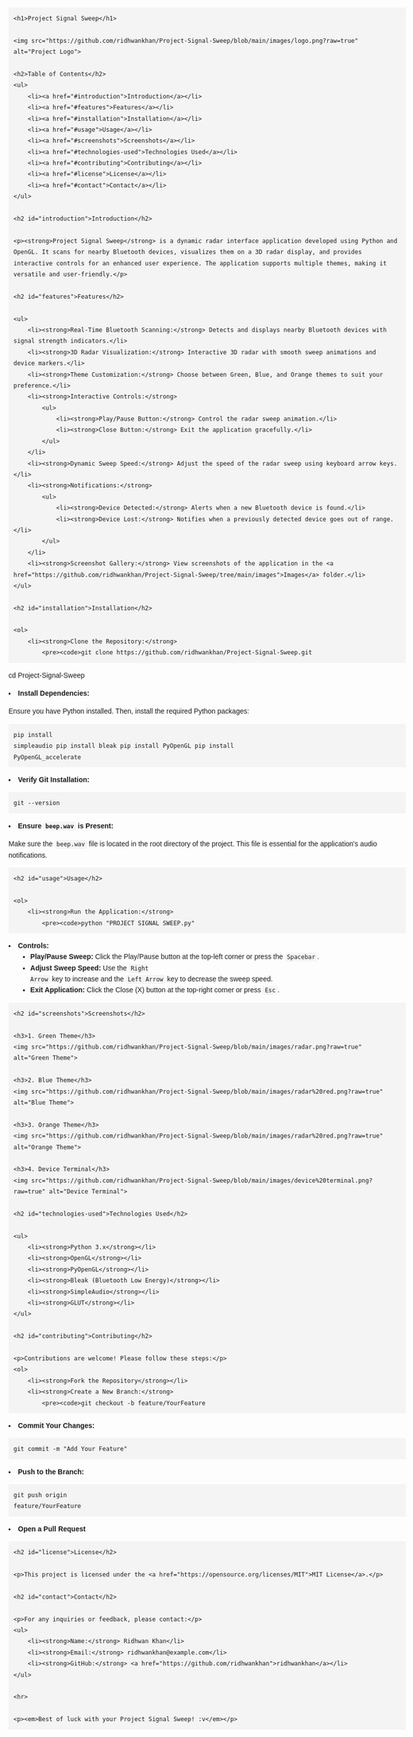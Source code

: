 <!DOCTYPE html>
<html lang="en">
<head>
    <meta charset="UTF-8">
    <title>Project Signal Sweep</title>
    <style>
        body {
            font-family: Arial, sans-serif;
            line-height: 1.6;
            margin: 20px;
            max-width: 800px;
        }
        h1, h2, h3 {
            color: #333;
        }
        a {
            color: #1a0dab;
            text-decoration: none;
        }
        a:hover {
            text-decoration: underline;
        }
        img {
            max-width: 100%;
            height: auto;
        }
        pre {
            background-color: #f4f4f4;
            padding: 10px;
            overflow-x: auto;
        }
        code {
            background-color: #f4f4f4;
            padding: 2px 4px;
            border-radius: 4px;
        }
        ul {
            list-style-type: disc;
            margin-left: 20px;
        }
    </style>
</head>
<body>

    <h1>Project Signal Sweep</h1>

    <img src="https://github.com/ridhwankhan/Project-Signal-Sweep/blob/main/images/logo.png?raw=true" alt="Project Logo">

    <h2>Table of Contents</h2>
    <ul>
        <li><a href="#introduction">Introduction</a></li>
        <li><a href="#features">Features</a></li>
        <li><a href="#installation">Installation</a></li>
        <li><a href="#usage">Usage</a></li>
        <li><a href="#screenshots">Screenshots</a></li>
        <li><a href="#technologies-used">Technologies Used</a></li>
        <li><a href="#contributing">Contributing</a></li>
        <li><a href="#license">License</a></li>
        <li><a href="#contact">Contact</a></li>
    </ul>

    <h2 id="introduction">Introduction</h2>

    <p><strong>Project Signal Sweep</strong> is a dynamic radar interface application developed using Python and OpenGL. It scans for nearby Bluetooth devices, visualizes them on a 3D radar display, and provides interactive controls for an enhanced user experience. The application supports multiple themes, making it versatile and user-friendly.</p>

    <h2 id="features">Features</h2>

    <ul>
        <li><strong>Real-Time Bluetooth Scanning:</strong> Detects and displays nearby Bluetooth devices with signal strength indicators.</li>
        <li><strong>3D Radar Visualization:</strong> Interactive 3D radar with smooth sweep animations and device markers.</li>
        <li><strong>Theme Customization:</strong> Choose between Green, Blue, and Orange themes to suit your preference.</li>
        <li><strong>Interactive Controls:</strong>
            <ul>
                <li><strong>Play/Pause Button:</strong> Control the radar sweep animation.</li>
                <li><strong>Close Button:</strong> Exit the application gracefully.</li>
            </ul>
        </li>
        <li><strong>Dynamic Sweep Speed:</strong> Adjust the speed of the radar sweep using keyboard arrow keys.</li>
        <li><strong>Notifications:</strong>
            <ul>
                <li><strong>Device Detected:</strong> Alerts when a new Bluetooth device is found.</li>
                <li><strong>Device Lost:</strong> Notifies when a previously detected device goes out of range.</li>
            </ul>
        </li>
        <li><strong>Screenshot Gallery:</strong> View screenshots of the application in the <a href="https://github.com/ridhwankhan/Project-Signal-Sweep/tree/main/images">Images</a> folder.</li>
    </ul>

    <h2 id="installation">Installation</h2>

    <ol>
        <li><strong>Clone the Repository:</strong>
            <pre><code>git clone https://github.com/ridhwankhan/Project-Signal-Sweep.git
cd Project-Signal-Sweep
</code></pre>
        </li>
        <li><strong>Install Dependencies:</strong>
            <p>Ensure you have Python installed. Then, install the required Python packages:</p>
            <pre><code>pip install simpleaudio
pip install bleak
pip install PyOpenGL
pip install PyOpenGL_accelerate
</code></pre>
        </li>
        <li><strong>Verify Git Installation:</strong>
            <pre><code>git --version
</code></pre>
        </li>
        <li><strong>Ensure <code>beep.wav</code> is Present:</strong>
            <p>Make sure the <code>beep.wav</code> file is located in the root directory of the project. This file is essential for the application's audio notifications.</p>
        </li>
    </ol>

    <h2 id="usage">Usage</h2>

    <ol>
        <li><strong>Run the Application:</strong>
            <pre><code>python "PROJECT SIGNAL SWEEP.py"
</code></pre>
        </li>
        <li><strong>Controls:</strong>
            <ul>
                <li><strong>Play/Pause Sweep:</strong> Click the Play/Pause button at the top-left corner or press the <code>Spacebar</code>.</li>
                <li><strong>Adjust Sweep Speed:</strong> Use the <code>Right Arrow</code> key to increase and the <code>Left Arrow</code> key to decrease the sweep speed.</li>
                <li><strong>Exit Application:</strong> Click the Close (X) button at the top-right corner or press <code>Esc</code>.</li>
            </ul>
        </li>
    </ol>

    <h2 id="screenshots">Screenshots</h2>

    <h3>1. Green Theme</h3>
    <img src="https://github.com/ridhwankhan/Project-Signal-Sweep/blob/main/images/radar.png?raw=true" alt="Green Theme">

    <h3>2. Blue Theme</h3>
    <img src="https://github.com/ridhwankhan/Project-Signal-Sweep/blob/main/images/radar%20red.png?raw=true" alt="Blue Theme">

    <h3>3. Orange Theme</h3>
    <img src="https://github.com/ridhwankhan/Project-Signal-Sweep/blob/main/images/radar%20red.png?raw=true" alt="Orange Theme">

    <h3>4. Device Terminal</h3>
    <img src="https://github.com/ridhwankhan/Project-Signal-Sweep/blob/main/images/device%20terminal.png?raw=true" alt="Device Terminal">

    <h2 id="technologies-used">Technologies Used</h2>

    <ul>
        <li><strong>Python 3.x</strong></li>
        <li><strong>OpenGL</strong></li>
        <li><strong>PyOpenGL</strong></li>
        <li><strong>Bleak (Bluetooth Low Energy)</strong></li>
        <li><strong>SimpleAudio</strong></li>
        <li><strong>GLUT</strong></li>
    </ul>

    <h2 id="contributing">Contributing</h2>

    <p>Contributions are welcome! Please follow these steps:</p>
    <ol>
        <li><strong>Fork the Repository</strong></li>
        <li><strong>Create a New Branch:</strong>
            <pre><code>git checkout -b feature/YourFeature
</code></pre>
        </li>
        <li><strong>Commit Your Changes:</strong>
            <pre><code>git commit -m "Add Your Feature"
</code></pre>
        </li>
        <li><strong>Push to the Branch:</strong>
            <pre><code>git push origin feature/YourFeature
</code></pre>
        </li>
        <li><strong>Open a Pull Request</strong></li>
    </ol>

    <h2 id="license">License</h2>

    <p>This project is licensed under the <a href="https://opensource.org/licenses/MIT">MIT License</a>.</p>

    <h2 id="contact">Contact</h2>

    <p>For any inquiries or feedback, please contact:</p>
    <ul>
        <li><strong>Name:</strong> Ridhwan Khan</li>
        <li><strong>Email:</strong> ridhwankhan@example.com</li>
        <li><strong>GitHub:</strong> <a href="https://github.com/ridhwankhan">ridhwankhan</a></li>
    </ul>

    <hr>

    <p><em>Best of luck with your Project Signal Sweep! :v</em></p>

</body>
</html>
